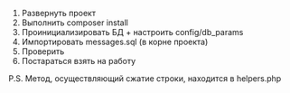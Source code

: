 1) Развернуть проект
2) Выполнить composer install
3) Проинициализировать БД + настроить config/db_params
4) Импортировать messages.sql (в корне проекта)
5) Проверить
6) Постараться взять на работу

P.S. Метод, осуществляющий сжатие строки, находится в helpers.php